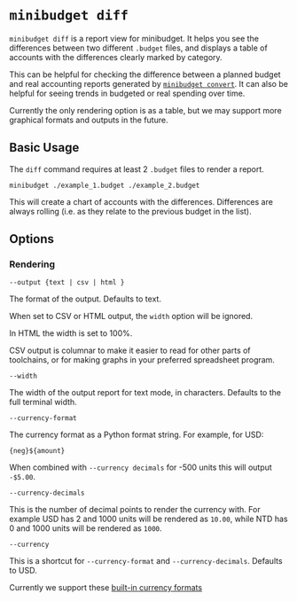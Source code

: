 # `minibudget diff`

`minibudget diff` is a report view for minibudget. It helps you see the differences
between two different `.budget` files, and displays a table of accounts with
the differences clearly marked by category.

This can be helpful for checking the difference between a planned budget and
real accounting reports generated by [`minibudget convert`](./convert.md). 
It can also be helpful for seeing trends in budgeted or real spending over time.

Currently the only rendering option is as a table, but we may support more
graphical formats and outputs in the future.

## Basic Usage

The `diff` command requires at least 2 `.budget` files to render a report.

`minibudget ./example_1.budget ./example_2.budget`

This will create a chart of accounts with the differences. Differences are
always rolling (i.e. as they relate to the previous budget in the list).

## Options

### Rendering

`--output {text | csv | html }`

The format of the output. Defaults to text.

When set to CSV or HTML output, the `width` option will be ignored.

In HTML the width is set to 100%.

CSV output is columnar to make it easier to read for other parts of toolchains,
or for making graphs in your preferred spreadsheet program.

`--width`

The width of the output report for text mode, in characters. Defaults to the 
full terminal width.

`--currency-format`

The currency format as a Python format string. For example, for USD:

`{neg}${amount}`

When combined with `--currency decimals` for -500 units this will output `-$5.00`.

`--currency-decimals`

This is the number of decimal points to render the currency with. For example
USD has 2 and 1000 units will be rendered as `10.00`, while NTD has 0 and
1000 units will be rendered as `1000`.

`--currency`

This is a shortcut for `--currency-format` and `--currency-decimals`. Defaults to USD.

Currently we support these [built-in currency formats](currency-formats.md)
